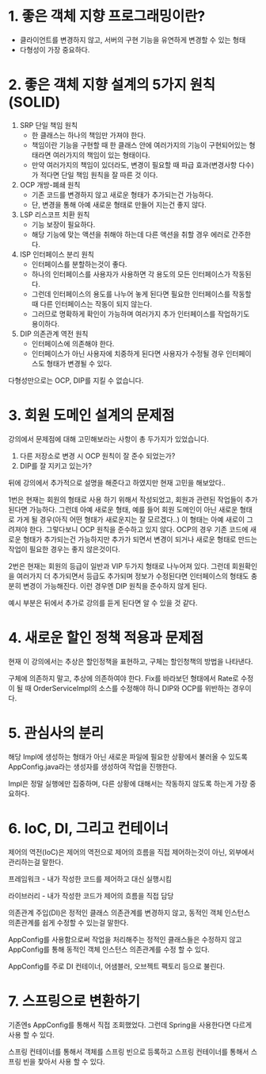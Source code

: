 # 1. 좋은 객체 지향 프로그래밍이란?

 + 클라이언트를 변경하지 않고, 서버의 구현 기능을 유연하게 변경할 수 있는 형태
 + 다형성이 가장 중요하다.

# 2. 좋은 객체 지향 설계의 5가지 원칙(SOLID)

1. SRP 단일 책임 원칙
   + 한 클래스는 하나의 책임만 가져야 한다.
   + 책임이란 기능을 구현할 때 한 클래스 안에 여러가지의 기능이 구현되어있는 형태라면 여러가지의 책임이 있는 형태이다.
   + 만약 여러가지의 책임이 있더라도, 변경이 필요할 때 파급 효과(변경사항 다수)가 적다면 단일 책임 원칙을 잘 따른 것 이다.
2. OCP 개방-폐쇄 원칙
   + 기존 코드를 변경하지 않고 새로운 형태가 추가되는건 가능하다.
   + 단, 변경을 통해 아예 새로운 형태로 만들어 지는건 좋지 않다.
3. LSP 리스코프 치환 원칙
   + 기능 보장이 필요하다.
   + 해당 기능에 맞는 액션을 취해야 하는데 다른 액션을 취할 경우 에러로 간주한다.
4. ISP 인터페이스 분리 원칙
   + 인터페이스를 분할하는것이 좋다.
   + 하나의 인터페이스를 사용자가 사용하면 각 용도의 모든 인터페이스가 작동된다.
   + 그런데 인터페이스의 용도를 나누어 놓게 된다면 필요한 인터페이스를 작동할 때 다른 인터페이스는 작동이 되지 않는다.
   + 그러므로 명확하게 확인이 가능하며 여러가지 추가 인터페이스를 작업하기도 용이하다.
5. DIP 의존관계 역전 원칙
   + 인터페이스에 의존해야 한다.
   + 인터페이스가 아닌 사용자에 치중하게 된다면 사용자가 수정될 경우 인터페이스도 형태가 변경될 수 있다.

다형성만으로는 OCP, DIP를 지킬 수 없습니다.

# 3. 회원 도메인 설계의 문제점

강의에서 문제점에 대해 고민해보라는 사항이 총 두가지가 있었습니다.

1. 다른 저장소로 변경 시 OCP 원칙이 잘 준수 되었는가?
2. DIP를 잘 지키고 있는가?

뒤에 강의에서 추가적으로 설명을 해준다고 하였지만 현재 고민을 해보았다..

1번은 현재는 회원의 형태로 사용 하기 위해서 작성되었고, 회원과 관련된 작업들이 추가된다면 가능하다. 
그런데 아예 새로운 형태, 예를 들어 회원 도메인이 아닌 새로운 형태로 가게 될 경우(아직 어떤 형태가 새로운지는 잘 모르겠다..) 이 형태는 아예 새로이 그려져야 한다. 
그렇다보니 OCP 원칙을 준수하고 있지 않다.
OCP의 경우 기존 코드에 새로운 형태가 추가되는건 가능하지만 추가가 되면서 변경이 되거나 새로운 형태로 만드는 작업이 필요한 경우는 좋지 않은것이다.

2번은 현재는 회원의 등급이 일반과 VIP 두가지 형태로 나누어져 있다.
그런데 회원확인을 여러가지 더 추가되면서 등급도 추가되며 정보가 수정된다면 인터페이스의 형태도 충분히 변경이 가능해진다.
이런 경우엔 DIP 원칙을 준수하지 않게 된다.

예시 부분은 뒤에서 추가로 강의를 듣게 된다면 알 수 있을 것 같다.

# 4. 새로운 할인 정책 적용과 문제점

현재 이 강의에서는 추상은 할인정책을 표현하고, 구체는 할인청책의 방법을 나타낸다.

구체에 의존하지 말고, 추상에 의존하여야 한다. Fix를 바라보던 형태에서 Rate로 수정이 될 때 OrderServiceImpl의 소스를 수정해야 하니 DIP와 OCP를 위반하는 경우이다.

# 5. 관심사의 분리

해당 Impl에 생성하는 형태가 아닌 새로운 파일에 필요한 상황에서 불러올 수 있도록 AppConfig.java라는 생성자를 생성하여 작업을 진행한다.

Impl은 정말 실행에만 집중하며, 다른 상황에 대해서는 작동하지 않도록 하는게 가장 중요하다.

# 6. IoC, DI, 그리고 컨테이너

제어의 역전(IoC)은 제어의 역전으로 제어의 흐름을 직접 제어하는것이 아닌, 외부에서 관리하는걸 말한다.

프레임워크 - 내가 작성한 코드를 제어하고 대신 실행시킴

라이브러리 - 내가 작성한 코드가 제어의 흐름을 직접 담당

의존관계 주입(DI)은 정적인 클래스 의존관계를 변경하지 않고, 동적인 객체 인스턴스 의존관계를 쉽게 수정할 수 있는걸 말한다.

AppConfig를 사용함으로써 작업을 처리해주는 정적인 클래스들은 수정하지 않고 AppConfig를 통해 동적인 객체 인스턴스 의존관계를 수정 할 수 있다.

AppConfig를 주로 DI 컨테이너, 어샘블러, 오브젝트 팩토리 등으로 불린다.

# 7. 스프링으로 변환하기

기존엔s AppConfig를 통해서 직접 조회했었다. 그런데 Spring을 사용한다면 다르게 사용 할 수 있다.

스프링 컨테이너를 통해서 객체를 스프링 빈으로 등록하고 스프링 컨테이너를 통해서 스프링 빈을 찾아서 사용 할 수 있다.

